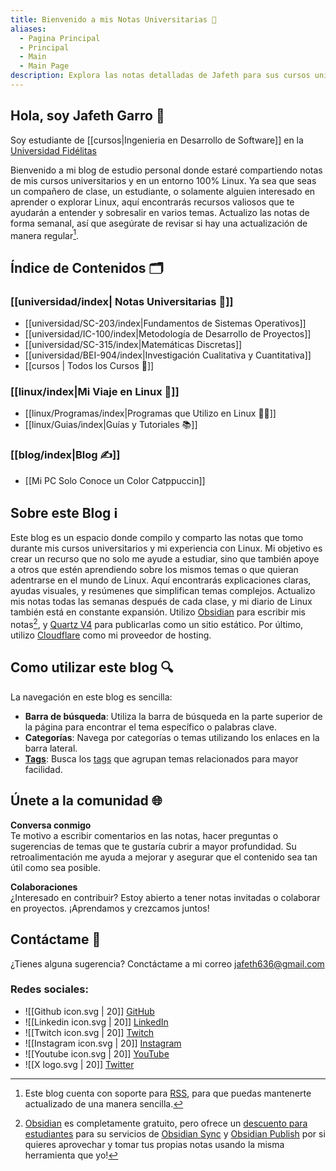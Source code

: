 ```yaml
---
title: Bienvenido a mis Notas Universitarias 📠
aliases:
  - Pagina Principal
  - Principal
  - Main
  - Main Page
description: Explora las notas detalladas de Jafeth para sus cursos universitarios, actualizadas semanalmente y organizadas para facilitar el estudio. Además, sigue su transición a 100% Linux con guías y recomendaciones de software.
---
```


## **Hola, soy Jafeth Garro** 👋
Soy estudiante de [[cursos|Ingenieria en Desarrollo de Software]] en la [Universidad Fidélitas](https://ufidelitas.ac.cr/)

Bienvenido a mi blog de estudio personal donde estaré compartiendo notas de mis cursos universitarios y en un entorno 100% Linux. Ya sea que seas un compañero de clase, un estudiante, o solamente alguien interesado en aprender o explorar Linux, aquí encontrarás recursos valiosos que te ayudarán a entender y sobresalir en varios temas. Actualizo las notas de forma semanal, así que asegúrate de revisar si hay una actualización de manera regular[^1].

## **Índice de Contenidos** 🗂️

 ### **[[universidad/index| Notas Universitarias 📓]]** 
- [[universidad/SC-203/index|Fundamentos de Sistemas Operativos]]  
- [[universidad/IC-100/index|Metodología de Desarrollo de Proyectos]]  
- [[universidad/SC-315/index|Matemáticas Discretas]]  
- [[universidad/BEI-904/index|Investigación Cualitativa y Cuantitativa]]  
- [[cursos | Todos los Cursos 📜]]

 ### **[[linux/index|Mi Viaje en Linux 🐧]]**
- [[linux/Programas/index|Programas que Utilizo en Linux 🧑‍💻]]  
- [[linux/Guias/index|Guías y Tutoriales 📚]]  
	  
### **[[blog/index|Blog ✍️]]**
- [[Mi PC Solo Conoce un Color Catppuccin]]

## **Sobre este Blog** ℹ️

Este blog es un espacio donde compilo y comparto las notas que tomo durante mis cursos universitarios y mi experiencia con Linux. Mi objetivo es crear un recurso que no solo me ayude a estudiar, sino que también apoye a otros que estén aprendiendo sobre los mismos temas o que quieran adentrarse en el mundo de Linux. Aquí encontrarás explicaciones claras, ayudas visuales, y resúmenes que simplifican temas complejos. Actualizo mis notas todas las semanas después de cada clase, y mi diario de Linux también está en constante expansión. Utilizo [Obsidian](https://obsidian.md/) para escribir mis notas[^2], y [Quartz V4](https://quartz.jzhao.xyz) para publicarlas como un sitio estático. Por último, utilizo [Cloudflare](https://www.cloudflare.com/) como mi proveedor de hosting.

## **Como utilizar este blog** 🔍

La navegación en este blog es sencilla: 

- **Barra de búsqueda**: Utiliza la barra de búsqueda en la parte superior de la página para encontrar el tema específico o palabras clave.
- **Categorías**: Navega por categorías o temas utilizando los enlaces en la barra lateral.
- [**Tags**](/tags): Busca los [tags](/tags) que agrupan temas relacionados para mayor facilidad.

## **Únete a la comunidad** 🌐

**Conversa conmigo**  
Te motivo a escribir comentarios en las notas, hacer preguntas o sugerencias de temas que te gustaría cubrir a mayor profundidad. Su retroalimentación me ayuda a mejorar y asegurar que el contenido sea tan útil como sea posible.

**Colaboraciones**  
¿Interesado en contribuir? Estoy abierto a tener notas invitadas o colaborar en proyectos.
 ¡Aprendamos y crezcamos juntos! 

## **Contáctame** 📩

¿Tienes alguna sugerencia?  Conctáctame a mi correo [jafeth636@gmail.com](mailto:jafeth636@gmail.com)

### Redes sociales:
- ![[Github icon.svg | 20]] [GitHub](https://github.com/IAmJafeth)
- ![[Linkedin icon.svg | 20]] [LinkedIn](https://www.linkedin.com/in/jafeth-garro-rold%C3%A1n-8ab499171/)
- ![[Twitch icon.svg | 20]] [Twitch](https://www.twitch.tv/iamjafeth)
- ![[Instagram icon.svg | 20]] [Instagram](https://www.instagram.com/iamjafethg?igsh=emhlcDB3NjJlZG80)
- ![[Youtube icon.svg | 20]] [YouTube](https://www.youtube.com/@Jafeth636)
- ![[X logo.svg | 20]] [Twitter](https://x.com/Jafeth636)



[^1]: Este blog cuenta con soporte para [RSS](https://es.wikipedia.org/wiki/RSS), para que puedas mantenerte actualizado de una manera sencilla.
[^2]: [Obsidian](https://obsidian.md/) es completamente gratuito, pero ofrece un [descuento para estudiantes](https://help.obsidian.md/Licenses+and+payment/Education+and+non-profit+discount) para su servicios de [Obsidian Sync](https://obsidian.md/sync) y [Obsidian Publish](https://obsidian.md/publish) por si quieres aprovechar y tomar tus propias notas usando la misma herramienta que yo!
